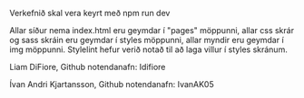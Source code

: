 Verkefnið skal vera keyrt með npm run dev

Allar síður nema index.html eru geymdar í "pages" möppunni, allar css skrár og sass skráin eru geymdar í styles möppunni, allar myndir eru geymdar í img möppunni. Stylelint hefur verið notað til að laga villur í styles skránum.


Liam DiFiore,
Github notendanafn: Idifiore


Ívan Andri Kjartansson,
Github notendanafn: IvanAK05
